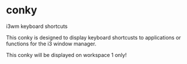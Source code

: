 # conky
i3wm keyboard shortcuts

This conky is designed to display keyboard shortcusts to applications or functions for the i3 window manager.

This conky will be displayed on workspace 1 only!
